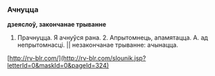 ### Ачнуцца
**дзеяслоў, закончанае трыванне**

1. Прачнуцца. Я ачнуўся рана. 2. Апрытомнець, апамятацца. А. ад непрытомнасці. || незакончанае трыванне: ачынацца.

<a rel="author">[http://rv-blr.com/](http://rv-blr.com/slounik.jsp?letterId=0&maskId=0&pageId=324)</a>
